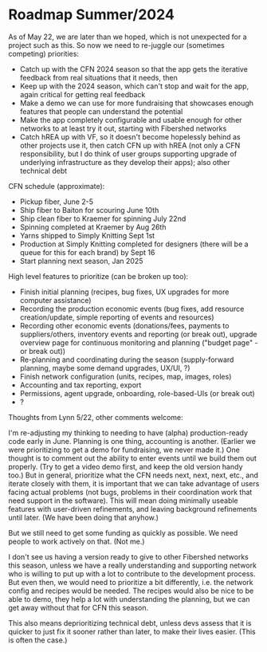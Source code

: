 # Roadmap Summer/2024

As of May 22, we are later than we hoped, which is not unexpected for a project such as this.  So now we need to re-juggle our (sometimes competing) priorities:
* Catch up with the CFN 2024 season so that the app gets the iterative feedback from real situations that it needs, then
* Keep up with the 2024 season, which can't stop and wait for the app, again critical for getting real feedback
* Make a demo we can use for more fundraising that showcases enough features that people can understand the potential
* Make the app completely configurable and usable enough for other networks to at least try it out, starting with Fibershed networks
* Catch hREA up with VF, so it doesn't become hopelessly behind as other projects use it, then catch CFN up with hREA (not only a CFN responsibility, but I do think of user groups supporting upgrade of underlying infrastructure as they develop their apps); also other technical debt

CFN schedule (approximate):
* Pickup fiber, June 2-5
* Ship fiber to Baiton for scouring June 10th
* Ship clean fiber to Kraemer for spinning July 22nd
* Spinning completed at Kraemer by Aug 26th
* Yarns shipped to Simply Knitting Sept 1st
* Production at Simply Knitting completed for designers (there will be a queue for this for each brand) by Sept 16
* Start planning next season, Jan 2025 

High level features to prioritize (can be broken up too):
* Finish initial planning (recipes, bug fixes, UX upgrades for more computer assistance)
* Recording the production economic events (bug fixes, add resource creation/update, simple reporting of events and resources)
* Recording other economic events (donations/fees, payments to suppliers/others, inventory events and reporting (or break out), upgrade overview page for continuous monitoring and planning ("budget page" - or break out))
* Re-planning and coordinating during the season (supply-forward planning, maybe some demand upgrades, UX/UI, ?)
* Finish network configuration (units, recipes, map, images, roles)
* Accounting and tax reporting, export
* Permissions, agent upgrade, onboarding, role-based-UIs (or break out)
* ?

Thoughts from Lynn 5/22, other comments welcome:

I'm re-adjusting my thinking to needing to have (alpha) production-ready code early in June.  Planning is one thing, accounting is another.  (Earlier we were prioritizing to get a demo for fundraising, we never made it.)  One thought is to comment out the ability to enter events until we build them out properly.  (Try to get a video demo first, and keep the old version handy too.)  But in general, prioritize what the CFN needs next, next, next, etc., and iterate closely with them, it is important that we can take advantage of users facing actual problems (not bugs, problems in their coordination work that need support in the software).  This will mean doing minimally useable features with user-driven refinements, and leaving background refinements until later.  (We have been doing that anyhow.)

But we still need to get some funding as quickly as possible.  We need people to work actively on that.  (Not me.)

I don't see us having a version ready to give to other Fibershed networks this season, unless we have a really understanding and supporting network who is willing to put up with a lot to contribute to the development process.  But even then, we would need to prioritize a bit differently, i.e. the network config and recipes would be needed.  The recipes would also be nice to be able to demo, they help a lot with understanding the planning, but we can get away without that for CFN this season.

This also means deprioritizing technical debt, unless devs assess that it is quicker to just fix it sooner rather than later, to make their lives easier.  (This is often the case.)
